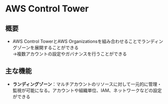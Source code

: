 # AWS Control Tower

## 概要
- AWS Control TowerとAWS Organizationsを組み合わせることでランディングゾーンを展開することができる  
→複数アカウントの設定やガバナンスを行うことができる

## 主な機能
- **ランディングゾーン**：マルチアカウントのリソースに対して一元的に管理・監視が可能になる。アカウントや組織単位、IAM、ネットワークなどの設定ができる
